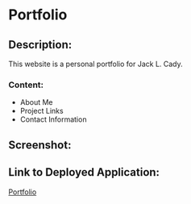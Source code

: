 # Portfolio

## Description:
This website is a personal portfolio for Jack L. Cady.

### Content: 
* About Me
* Project Links
* Contact Information

## Screenshot:

## Link to Deployed Application:

[Portfolio](https://github.com/londonlast21/portfolio.git)